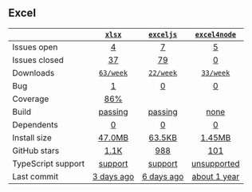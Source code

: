 ## Excel
|   | [`xlsx`][b0] | [`exceljs`][r0] | [`excel4node`][n0] |
|---|:---:|:---:|:----:|
| Issues open           | [4][IO1] | [7][IO2] | [5][IO3] |
| Issues closed         | [37][IC1] | [79][IC2] | [0][IC3] |
| Downloads             | [`63/week`][DL1] | [`22/week`][DL2] | [`33/week`][DL3] |
| Bug             | [1][bug1] | [0][bug2] | [0][bug3] |
| Coverage             | [86%][cover1] |  |  |
| Build                 | [passing][bd1] | [passing][bd2] | [none][bd3] |
| Dependents            | [0][dep1] | [0][dep2] | [0][dep3] |
| Install size          | [47.0MB][IS1] | [63.5KB][IS2] | [1.45MB][IS3] |
| GitHub stars          | [1.1K][stars1] | [988][stars2] | [101][stars3] |
| TypeScript support    | [support][TS1] | [support][TS2] | [unsupported][TS3] |
| Last commit           | [3 days ago][commits1] | [6 days ago][commits2] | [about 1 year][commits3] |

[b0]: https://github.com/alibaba/dawn
[r0]: https://github.com/Tencent/feflow
[n0]: https://github.com/go-workflow/workflow-ui

[IO1]: https://github.com/alibaba/dawn/issues
[IO2]: https://github.com/Tencent/feflow/issues
[IO3]: https://github.com/go-workflow/workflow-ui/issues
[IC1]: https://github.com/alibaba/dawn/issues
[IC2]: https://github.com/Tencent/feflow/issues
[IC3]: https://github.com/go-workflow/workflow-ui/issues

[DL1]: https://www.npmjs.com/package/dawn
[DL2]: https://www.npmjs.com/package/feflow
[DL3]: https://www.npmjs.com/package/workflow-ui

[cover1]: https://coveralls.io/github/alibaba/dawn
[cover2]: https://coveralls.io/github/securingsincity/react-ace

[bd1]: https://www.travis-ci.org/github/alibaba/dawn
[bd2]: https://www.travis-ci.org/github/Tencent/feflow
[bd3]: https://www.travis-ci.org/github/go-workflow/workflow-ui

[bug1]: https://github.com/alibaba/dawn/issues?q=is%3Aopen+is%3Aissue+label%3Abug
[bug2]: https://github.com/Tencent/feflow/issues?q=is%3Aopen+is%3Aissue+label%3Abug
[bug3]: https://github.com/go-workflow/workflow-ui/issues?q=is%3Aopen+is%3Aissue+label%3Abug

[dep1]: https://www.npmjs.com/package/dawn
[dep2]: https://www.npmjs.com/package/feflow
[dep3]: https://www.npmjs.com/package/workflow-ui

[IS1]: https://packagephobia.com/result?p=dawn
[IS2]: https://packagephobia.com/result?p=feflow
[IS3]: https://packagephobia.com/result?p=workflow-ui

[stars1]: https://github.com/alibaba/dawn/stargazers
[stars2]: https://github.com/Tencent/feflow/stargazers
[stars3]: https://github.com/go-workflow/workflow-ui/stargazers

[TS1]: https://github.com/alibaba/dawn/search?l=typescript
[TS2]: https://github.com/Tencent/feflow/search?l=typescript
[TS3]: https://github.com/go-workflow/workflow-ui/search?l=javascript

[commits1]: https://github.com/alibaba/dawn/commits
[commits2]: https://github.com/Tencent/feflow/commits
[commits3]: https://github.com/go-workflow/workflow-ui/commits






